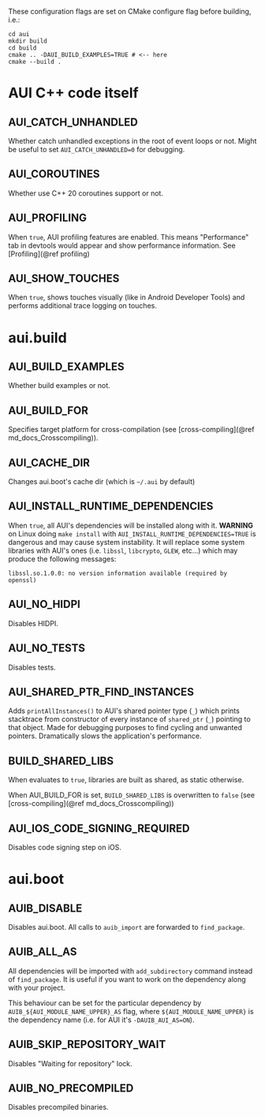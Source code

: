 
These configuration flags are set on CMake configure flag before building, i.e.:

```
cd aui
mkdir build
cd build
cmake .. -DAUI_BUILD_EXAMPLES=TRUE # <-- here
cmake --build .
```

# AUI C++ code itself

## AUI_CATCH_UNHANDLED
Whether catch unhandled exceptions in the root of event loops or not. Might be useful to set `AUI_CATCH_UNHANDLED=0` for
debugging.

## AUI_COROUTINES
Whether use C++ 20 coroutines support or not.

## AUI_PROFILING
When `true`, AUI profiling features are enabled. This means "Performance" tab in devtools would appear and show
performance information. See [Profiling](@ref profiling)

## AUI_SHOW_TOUCHES
When `true`, shows touches visually (like in Android Developer Tools) and performs additional trace logging on touches.

# aui.build

## AUI_BUILD_EXAMPLES
Whether build examples or not.

## AUI_BUILD_FOR
Specifies target platform for cross-compilation (see [cross-compiling](@ref md_docs_Crosscompiling)).

## AUI_CACHE_DIR
Changes aui.boot's cache dir (which is `~/.aui` by default)

## AUI_INSTALL_RUNTIME_DEPENDENCIES
When `true`, all AUI's dependencies will be installed along with it. **WARNING** on Linux doing `make install` with `AUI_INSTALL_RUNTIME_DEPENDENCIES=TRUE` is dangerous and may cause system instability. It will replace some system libraries with AUI's ones (i.e. `libssl`, `libcrypto`, `GLEW`, etc...) which may produce the following messages:

```
libssl.so.1.0.0: no version information available (required by openssl)
```

## AUI_NO_HIDPI
Disables HIDPI.

## AUI_NO_TESTS
Disables tests.

## AUI_SHARED_PTR_FIND_INSTANCES
Adds `printAllInstances()` to AUI's shared pointer type (`_`) which prints stacktrace from constructor of every instance of `shared_ptr` (`_`) pointing to that object. Made for debugging purposes to find cycling and unwanted pointers. Dramatically slows the application's performance.

## BUILD_SHARED_LIBS
When evaluates to `true`, libraries are built as shared, as static otherwise.

When AUI_BUILD_FOR is set, `BUILD_SHARED_LIBS` is overwritten to `false` 
(see [cross-compiling](@ref md_docs_Crosscompiling))

## AUI_IOS_CODE_SIGNING_REQUIRED
Disables code signing step on iOS.

# aui.boot

## AUIB_DISABLE

Disables aui.boot. All calls to `auib_import` are forwarded to `find_package`.

## AUIB_ALL_AS

All dependencies will be imported with `add_subdirectory` command instead of `find_package`. It is useful if you want
to work on the dependency along with your project.

This behaviour can be set for the particular dependency by `AUIB_${AUI_MODULE_NAME_UPPER}_AS` flag, where
`${AUI_MODULE_NAME_UPPER}` is the dependency name (i.e. for AUI it's `-DAUIB_AUI_AS=ON`).

## AUIB_SKIP_REPOSITORY_WAIT

Disables "Waiting for repository" lock.

## AUIB_NO_PRECOMPILED

Disables precompiled binaries.


